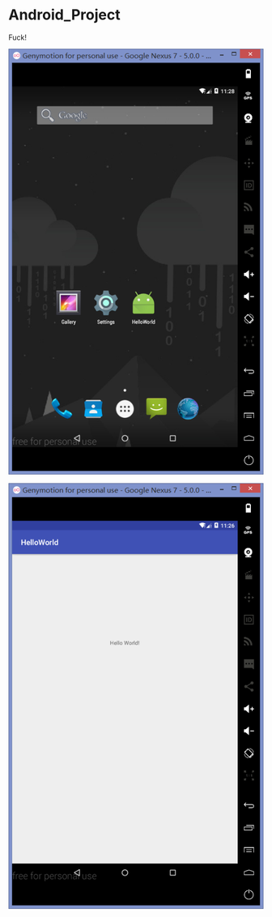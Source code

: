 # Android_Project
Fuck!

![hello world](https://github.com/VegasLemon/Android_Project/blob/master/image/hello_world%20(2).png)

![](https://github.com/VegasLemon/Android_Project/blob/master/image/hello_world.png)
